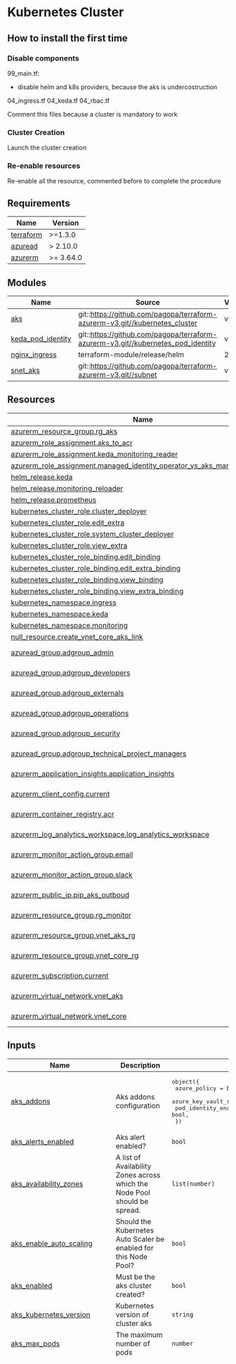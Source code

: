 # Kubernetes Cluster

## How to install the first time

### Disable components

99_main.tf:

* disable helm and k8s providers, because the aks is undercostruction

04_ingress.tf
04_keda.tf
04_rbac.tf

Comment this files because a cluster is mandatory to work

### Cluster Creation

Launch the cluster creation

### Re-enable resources

Re-enable all the resource, commented before to complete the procedure

<!-- markdownlint-disable -->
<!-- BEGINNING OF PRE-COMMIT-TERRAFORM DOCS HOOK -->
## Requirements

| Name | Version |
|------|---------|
| <a name="requirement_terraform"></a> [terraform](#requirement\_terraform) | >=1.3.0 |
| <a name="requirement_azuread"></a> [azuread](#requirement\_azuread) | > 2.10.0 |
| <a name="requirement_azurerm"></a> [azurerm](#requirement\_azurerm) | >= 3.64.0 |

## Modules

| Name | Source | Version |
|------|--------|---------|
| <a name="module_aks"></a> [aks](#module\_aks) | git::https://github.com/pagopa/terraform-azurerm-v3.git//kubernetes_cluster | v6.20.1 |
| <a name="module_keda_pod_identity"></a> [keda\_pod\_identity](#module\_keda\_pod\_identity) | git::https://github.com/pagopa/terraform-azurerm-v3.git//kubernetes_pod_identity | v6.20.1 |
| <a name="module_nginx_ingress"></a> [nginx\_ingress](#module\_nginx\_ingress) | terraform-module/release/helm | 2.7.0 |
| <a name="module_snet_aks"></a> [snet\_aks](#module\_snet\_aks) | git::https://github.com/pagopa/terraform-azurerm-v3.git//subnet | v6.20.1 |

## Resources

| Name | Type |
|------|------|
| [azurerm_resource_group.rg_aks](https://registry.terraform.io/providers/hashicorp/azurerm/latest/docs/resources/resource_group) | resource |
| [azurerm_role_assignment.aks_to_acr](https://registry.terraform.io/providers/hashicorp/azurerm/latest/docs/resources/role_assignment) | resource |
| [azurerm_role_assignment.keda_monitoring_reader](https://registry.terraform.io/providers/hashicorp/azurerm/latest/docs/resources/role_assignment) | resource |
| [azurerm_role_assignment.managed_identity_operator_vs_aks_managed_identity](https://registry.terraform.io/providers/hashicorp/azurerm/latest/docs/resources/role_assignment) | resource |
| [helm_release.keda](https://registry.terraform.io/providers/hashicorp/helm/latest/docs/resources/release) | resource |
| [helm_release.monitoring_reloader](https://registry.terraform.io/providers/hashicorp/helm/latest/docs/resources/release) | resource |
| [helm_release.prometheus](https://registry.terraform.io/providers/hashicorp/helm/latest/docs/resources/release) | resource |
| [kubernetes_cluster_role.cluster_deployer](https://registry.terraform.io/providers/hashicorp/kubernetes/latest/docs/resources/cluster_role) | resource |
| [kubernetes_cluster_role.edit_extra](https://registry.terraform.io/providers/hashicorp/kubernetes/latest/docs/resources/cluster_role) | resource |
| [kubernetes_cluster_role.system_cluster_deployer](https://registry.terraform.io/providers/hashicorp/kubernetes/latest/docs/resources/cluster_role) | resource |
| [kubernetes_cluster_role.view_extra](https://registry.terraform.io/providers/hashicorp/kubernetes/latest/docs/resources/cluster_role) | resource |
| [kubernetes_cluster_role_binding.edit_binding](https://registry.terraform.io/providers/hashicorp/kubernetes/latest/docs/resources/cluster_role_binding) | resource |
| [kubernetes_cluster_role_binding.edit_extra_binding](https://registry.terraform.io/providers/hashicorp/kubernetes/latest/docs/resources/cluster_role_binding) | resource |
| [kubernetes_cluster_role_binding.view_binding](https://registry.terraform.io/providers/hashicorp/kubernetes/latest/docs/resources/cluster_role_binding) | resource |
| [kubernetes_cluster_role_binding.view_extra_binding](https://registry.terraform.io/providers/hashicorp/kubernetes/latest/docs/resources/cluster_role_binding) | resource |
| [kubernetes_namespace.ingress](https://registry.terraform.io/providers/hashicorp/kubernetes/latest/docs/resources/namespace) | resource |
| [kubernetes_namespace.keda](https://registry.terraform.io/providers/hashicorp/kubernetes/latest/docs/resources/namespace) | resource |
| [kubernetes_namespace.monitoring](https://registry.terraform.io/providers/hashicorp/kubernetes/latest/docs/resources/namespace) | resource |
| [null_resource.create_vnet_core_aks_link](https://registry.terraform.io/providers/hashicorp/null/latest/docs/resources/resource) | resource |
| [azuread_group.adgroup_admin](https://registry.terraform.io/providers/hashicorp/azuread/latest/docs/data-sources/group) | data source |
| [azuread_group.adgroup_developers](https://registry.terraform.io/providers/hashicorp/azuread/latest/docs/data-sources/group) | data source |
| [azuread_group.adgroup_externals](https://registry.terraform.io/providers/hashicorp/azuread/latest/docs/data-sources/group) | data source |
| [azuread_group.adgroup_operations](https://registry.terraform.io/providers/hashicorp/azuread/latest/docs/data-sources/group) | data source |
| [azuread_group.adgroup_security](https://registry.terraform.io/providers/hashicorp/azuread/latest/docs/data-sources/group) | data source |
| [azuread_group.adgroup_technical_project_managers](https://registry.terraform.io/providers/hashicorp/azuread/latest/docs/data-sources/group) | data source |
| [azurerm_application_insights.application_insights](https://registry.terraform.io/providers/hashicorp/azurerm/latest/docs/data-sources/application_insights) | data source |
| [azurerm_client_config.current](https://registry.terraform.io/providers/hashicorp/azurerm/latest/docs/data-sources/client_config) | data source |
| [azurerm_container_registry.acr](https://registry.terraform.io/providers/hashicorp/azurerm/latest/docs/data-sources/container_registry) | data source |
| [azurerm_log_analytics_workspace.log_analytics_workspace](https://registry.terraform.io/providers/hashicorp/azurerm/latest/docs/data-sources/log_analytics_workspace) | data source |
| [azurerm_monitor_action_group.email](https://registry.terraform.io/providers/hashicorp/azurerm/latest/docs/data-sources/monitor_action_group) | data source |
| [azurerm_monitor_action_group.slack](https://registry.terraform.io/providers/hashicorp/azurerm/latest/docs/data-sources/monitor_action_group) | data source |
| [azurerm_public_ip.pip_aks_outboud](https://registry.terraform.io/providers/hashicorp/azurerm/latest/docs/data-sources/public_ip) | data source |
| [azurerm_resource_group.rg_monitor](https://registry.terraform.io/providers/hashicorp/azurerm/latest/docs/data-sources/resource_group) | data source |
| [azurerm_resource_group.vnet_aks_rg](https://registry.terraform.io/providers/hashicorp/azurerm/latest/docs/data-sources/resource_group) | data source |
| [azurerm_resource_group.vnet_core_rg](https://registry.terraform.io/providers/hashicorp/azurerm/latest/docs/data-sources/resource_group) | data source |
| [azurerm_subscription.current](https://registry.terraform.io/providers/hashicorp/azurerm/latest/docs/data-sources/subscription) | data source |
| [azurerm_virtual_network.vnet_aks](https://registry.terraform.io/providers/hashicorp/azurerm/latest/docs/data-sources/virtual_network) | data source |
| [azurerm_virtual_network.vnet_core](https://registry.terraform.io/providers/hashicorp/azurerm/latest/docs/data-sources/virtual_network) | data source |

## Inputs

| Name | Description | Type | Default | Required |
|------|-------------|------|---------|:--------:|
| <a name="input_aks_addons"></a> [aks\_addons](#input\_aks\_addons) | Aks addons configuration | <pre>object({<br>    azure_policy                     = bool,<br>    azure_key_vault_secrets_provider = bool,<br>    pod_identity_enabled             = bool,<br>  })</pre> | <pre>{<br>  "azure_key_vault_secrets_provider": true,<br>  "azure_policy": true,<br>  "pod_identity_enabled": true<br>}</pre> | no |
| <a name="input_aks_alerts_enabled"></a> [aks\_alerts\_enabled](#input\_aks\_alerts\_enabled) | Aks alert enabled? | `bool` | `true` | no |
| <a name="input_aks_availability_zones"></a> [aks\_availability\_zones](#input\_aks\_availability\_zones) | A list of Availability Zones across which the Node Pool should be spread. | `list(number)` | `[]` | no |
| <a name="input_aks_enable_auto_scaling"></a> [aks\_enable\_auto\_scaling](#input\_aks\_enable\_auto\_scaling) | Should the Kubernetes Auto Scaler be enabled for this Node Pool? | `bool` | `false` | no |
| <a name="input_aks_enabled"></a> [aks\_enabled](#input\_aks\_enabled) | Must be the aks cluster created? | `bool` | `true` | no |
| <a name="input_aks_kubernetes_version"></a> [aks\_kubernetes\_version](#input\_aks\_kubernetes\_version) | Kubernetes version of cluster aks | `string` | n/a | yes |
| <a name="input_aks_max_pods"></a> [aks\_max\_pods](#input\_aks\_max\_pods) | The maximum number of pods | `number` | `100` | no |
| <a name="input_aks_metric_alerts_custom"></a> [aks\_metric\_alerts\_custom](#input\_aks\_metric\_alerts\_custom) | Map of name = criteria objects | <pre>map(object({<br>    # criteria.*.aggregation to be one of [Average Count Minimum Maximum Total]<br>    aggregation = string<br>    # "Insights.Container/pods" "Insights.Container/nodes"<br>    metric_namespace = string<br>    metric_name      = string<br>    # criteria.0.operator to be one of [Equals NotEquals GreaterThan GreaterThanOrEqual LessThan LessThanOrEqual]<br>    operator  = string<br>    threshold = number<br>    # Possible values are PT1M, PT5M, PT15M, PT30M and PT1H<br>    frequency = string<br>    # Possible values are PT1M, PT5M, PT15M, PT30M, PT1H, PT6H, PT12H and P1D.<br>    window_size = string<br><br>    dimension = list(object(<br>      {<br>        name     = string<br>        operator = string<br>        values   = list(string)<br>      }<br>    ))<br>  }))</pre> | <pre>{<br>  "container_cpu": {<br>    "aggregation": "Average",<br>    "dimension": [<br>      {<br>        "name": "kubernetes namespace",<br>        "operator": "Include",<br>        "values": [<br>          "*"<br>        ]<br>      },<br>      {<br>        "name": "controllerName",<br>        "operator": "Include",<br>        "values": [<br>          "*"<br>        ]<br>      }<br>    ],<br>    "frequency": "PT1M",<br>    "metric_name": "cpuExceededPercentage",<br>    "metric_namespace": "Insights.Container/containers",<br>    "operator": "GreaterThan",<br>    "threshold": 95,<br>    "window_size": "PT5M"<br>  },<br>  "container_memory": {<br>    "aggregation": "Average",<br>    "dimension": [<br>      {<br>        "name": "kubernetes namespace",<br>        "operator": "Include",<br>        "values": [<br>          "*"<br>        ]<br>      },<br>      {<br>        "name": "controllerName",<br>        "operator": "Include",<br>        "values": [<br>          "*"<br>        ]<br>      }<br>    ],<br>    "frequency": "PT1M",<br>    "metric_name": "memoryWorkingSetExceededPercentage",<br>    "metric_namespace": "Insights.Container/containers",<br>    "operator": "GreaterThan",<br>    "threshold": 95,<br>    "window_size": "PT5M"<br>  },<br>  "container_oom": {<br>    "aggregation": "Average",<br>    "dimension": [<br>      {<br>        "name": "kubernetes namespace",<br>        "operator": "Include",<br>        "values": [<br>          "*"<br>        ]<br>      },<br>      {<br>        "name": "controllerName",<br>        "operator": "Include",<br>        "values": [<br>          "*"<br>        ]<br>      }<br>    ],<br>    "frequency": "PT1M",<br>    "metric_name": "oomKilledContainerCount",<br>    "metric_namespace": "Insights.Container/pods",<br>    "operator": "GreaterThan",<br>    "threshold": 0,<br>    "window_size": "PT1M"<br>  },<br>  "container_restart": {<br>    "aggregation": "Average",<br>    "dimension": [<br>      {<br>        "name": "kubernetes namespace",<br>        "operator": "Include",<br>        "values": [<br>          "*"<br>        ]<br>      },<br>      {<br>        "name": "controllerName",<br>        "operator": "Include",<br>        "values": [<br>          "*"<br>        ]<br>      }<br>    ],<br>    "frequency": "PT1M",<br>    "metric_name": "restartingContainerCount",<br>    "metric_namespace": "Insights.Container/pods",<br>    "operator": "GreaterThan",<br>    "threshold": 0,<br>    "window_size": "PT1M"<br>  },<br>  "pods_failed": {<br>    "aggregation": "Average",<br>    "dimension": [<br>      {<br>        "name": "phase",<br>        "operator": "Include",<br>        "values": [<br>          "Failed"<br>        ]<br>      }<br>    ],<br>    "frequency": "PT1M",<br>    "metric_name": "podCount",<br>    "metric_namespace": "Insights.Container/pods",<br>    "operator": "GreaterThan",<br>    "threshold": 0,<br>    "window_size": "PT5M"<br>  },<br>  "pods_ready": {<br>    "aggregation": "Average",<br>    "dimension": [<br>      {<br>        "name": "kubernetes namespace",<br>        "operator": "Include",<br>        "values": [<br>          "*"<br>        ]<br>      },<br>      {<br>        "name": "controllerName",<br>        "operator": "Include",<br>        "values": [<br>          "*"<br>        ]<br>      }<br>    ],<br>    "frequency": "PT1M",<br>    "metric_name": "PodReadyPercentage",<br>    "metric_namespace": "Insights.Container/pods",<br>    "operator": "LessThan",<br>    "threshold": 80,<br>    "window_size": "PT5M"<br>  }<br>}</pre> | no |
| <a name="input_aks_metric_alerts_default"></a> [aks\_metric\_alerts\_default](#input\_aks\_metric\_alerts\_default) | Map of name = criteria objects | <pre>map(object({<br>    # criteria.*.aggregation to be one of [Average Count Minimum Maximum Total]<br>    aggregation = string<br>    # "Insights.Container/pods" "Insights.Container/nodes"<br>    metric_namespace = string<br>    metric_name      = string<br>    # criteria.0.operator to be one of [Equals NotEquals GreaterThan GreaterThanOrEqual LessThan LessThanOrEqual]<br>    operator  = string<br>    threshold = number<br>    # Possible values are PT1M, PT5M, PT15M, PT30M and PT1H<br>    frequency = string<br>    # Possible values are PT1M, PT5M, PT15M, PT30M, PT1H, PT6H, PT12H and P1D.<br>    window_size = string<br><br>    dimension = list(object(<br>      {<br>        name     = string<br>        operator = string<br>        values   = list(string)<br>      }<br>    ))<br>  }))</pre> | <pre>{<br>  "node_cpu": {<br>    "aggregation": "Average",<br>    "dimension": [<br>      {<br>        "name": "host",<br>        "operator": "Include",<br>        "values": [<br>          "*"<br>        ]<br>      }<br>    ],<br>    "frequency": "PT1M",<br>    "metric_name": "cpuUsagePercentage",<br>    "metric_namespace": "Insights.Container/nodes",<br>    "operator": "GreaterThan",<br>    "threshold": 80,<br>    "window_size": "PT5M"<br>  },<br>  "node_disk": {<br>    "aggregation": "Average",<br>    "dimension": [<br>      {<br>        "name": "host",<br>        "operator": "Include",<br>        "values": [<br>          "*"<br>        ]<br>      },<br>      {<br>        "name": "device",<br>        "operator": "Include",<br>        "values": [<br>          "*"<br>        ]<br>      }<br>    ],<br>    "frequency": "PT1M",<br>    "metric_name": "DiskUsedPercentage",<br>    "metric_namespace": "Insights.Container/nodes",<br>    "operator": "GreaterThan",<br>    "threshold": 80,<br>    "window_size": "PT5M"<br>  },<br>  "node_memory": {<br>    "aggregation": "Average",<br>    "dimension": [<br>      {<br>        "name": "host",<br>        "operator": "Include",<br>        "values": [<br>          "*"<br>        ]<br>      }<br>    ],<br>    "frequency": "PT1M",<br>    "metric_name": "memoryWorkingSetPercentage",<br>    "metric_namespace": "Insights.Container/nodes",<br>    "operator": "GreaterThan",<br>    "threshold": 80,<br>    "window_size": "PT5M"<br>  },<br>  "node_not_ready": {<br>    "aggregation": "Average",<br>    "dimension": [<br>      {<br>        "name": "status",<br>        "operator": "Include",<br>        "values": [<br>          "NotReady"<br>        ]<br>      }<br>    ],<br>    "frequency": "PT1M",<br>    "metric_name": "nodesCount",<br>    "metric_namespace": "Insights.Container/nodes",<br>    "operator": "GreaterThan",<br>    "threshold": 0,<br>    "window_size": "PT5M"<br>  }<br>}</pre> | no |
| <a name="input_aks_node_count"></a> [aks\_node\_count](#input\_aks\_node\_count) | The initial number of the AKS nodes which should exist in this Node Pool. | `number` | `1` | no |
| <a name="input_aks_node_max_count"></a> [aks\_node\_max\_count](#input\_aks\_node\_max\_count) | The maximum number of nodes which should exist in this Node Pool. If specified this must be between 1 and 1000 | `number` | `null` | no |
| <a name="input_aks_node_min_count"></a> [aks\_node\_min\_count](#input\_aks\_node\_min\_count) | The minimum number of nodes which should exist in this Node Pool. If specified this must be between 1 and 1000 | `number` | `null` | no |
| <a name="input_aks_num_outbound_ips"></a> [aks\_num\_outbound\_ips](#input\_aks\_num\_outbound\_ips) | How many outbound ips allocate for AKS cluster | `number` | `1` | no |
| <a name="input_aks_private_cluster_enabled"></a> [aks\_private\_cluster\_enabled](#input\_aks\_private\_cluster\_enabled) | Enable or not public visibility of AKS | `bool` | `false` | no |
| <a name="input_aks_reverse_proxy_ip"></a> [aks\_reverse\_proxy\_ip](#input\_aks\_reverse\_proxy\_ip) | AKS external ip. Also the ingress-nginx-controller external ip. Value known after installing the ingress controller. | `string` | `"127.0.0.1"` | no |
| <a name="input_aks_sku_tier"></a> [aks\_sku\_tier](#input\_aks\_sku\_tier) | The SKU Tier that should be used for this Kubernetes Cluster. | `string` | `"Free"` | no |
| <a name="input_aks_system_node_pool"></a> [aks\_system\_node\_pool](#input\_aks\_system\_node\_pool) | AKS node pool system configuration | <pre>object({<br>    name            = string,<br>    vm_size         = string,<br>    os_disk_type    = string,<br>    os_disk_size_gb = string,<br>    node_count_min  = number,<br>    node_count_max  = number,<br>    node_labels     = map(any),<br>    node_tags       = map(any)<br>  })</pre> | n/a | yes |
| <a name="input_aks_user_node_pool"></a> [aks\_user\_node\_pool](#input\_aks\_user\_node\_pool) | AKS node pool user configuration | <pre>object({<br>    enabled         = bool,<br>    name            = string,<br>    vm_size         = string,<br>    os_disk_type    = string,<br>    os_disk_size_gb = string,<br>    node_count_min  = number,<br>    node_count_max  = number,<br>    node_labels     = map(any),<br>    node_taints     = list(string),<br>    node_tags       = map(any),<br>  })</pre> | n/a | yes |
| <a name="input_aks_vm_size"></a> [aks\_vm\_size](#input\_aks\_vm\_size) | The size of the AKS Virtual Machine in the Node Pool. | `string` | `"Standard_DS3_v2"` | no |
| <a name="input_cidr_subnet_aks"></a> [cidr\_subnet\_aks](#input\_cidr\_subnet\_aks) | Subnet cluster kubernetes. | `list(string)` | n/a | yes |
| <a name="input_default_service_port"></a> [default\_service\_port](#input\_default\_service\_port) | n/a | `number` | `8080` | no |
| <a name="input_domain"></a> [domain](#input\_domain) | n/a | `string` | n/a | yes |
| <a name="input_env"></a> [env](#input\_env) | n/a | `string` | n/a | yes |
| <a name="input_env_short"></a> [env\_short](#input\_env\_short) | n/a | `string` | n/a | yes |
| <a name="input_ingress_load_balancer_ip"></a> [ingress\_load\_balancer\_ip](#input\_ingress\_load\_balancer\_ip) | n/a | `string` | n/a | yes |
| <a name="input_ingress_replica_count"></a> [ingress\_replica\_count](#input\_ingress\_replica\_count) | n/a | `string` | n/a | yes |
| <a name="input_k8s_kube_config_path_prefix"></a> [k8s\_kube\_config\_path\_prefix](#input\_k8s\_kube\_config\_path\_prefix) | Kubernetes Cluster Configurations | `string` | `"~/.kube"` | no |
| <a name="input_keda_helm_version"></a> [keda\_helm\_version](#input\_keda\_helm\_version) | n/a | `string` | n/a | yes |
| <a name="input_key_vault_name"></a> [key\_vault\_name](#input\_key\_vault\_name) | Key Vault name | `string` | `""` | no |
| <a name="input_key_vault_rg_name"></a> [key\_vault\_rg\_name](#input\_key\_vault\_rg\_name) | Key Vault - rg name | `string` | `""` | no |
| <a name="input_location"></a> [location](#input\_location) | n/a | `string` | `"westeurope"` | no |
| <a name="input_location_short"></a> [location\_short](#input\_location\_short) | Location short like eg: weu, weu.. | `string` | n/a | yes |
| <a name="input_lock_enable"></a> [lock\_enable](#input\_lock\_enable) | Apply locks to block accedentaly deletions. | `bool` | `false` | no |
| <a name="input_nginx_helm_version"></a> [nginx\_helm\_version](#input\_nginx\_helm\_version) | NGINX helm verison | `string` | n/a | yes |
| <a name="input_prefix"></a> [prefix](#input\_prefix) | n/a | `string` | `"cstar"` | no |
| <a name="input_prometheus_helm"></a> [prometheus\_helm](#input\_prometheus\_helm) | prometheus helm chart configuration | <pre>object({<br>    chart_version = string,<br>    alertmanager = object({<br>      image_name = string,<br>      image_tag  = string,<br>    }),<br>    configmap_reload_prometheus = object({<br>      image_name = string,<br>      image_tag  = string,<br>    }),<br>    configmap_reload_alertmanager = object({<br>      image_name = string,<br>      image_tag  = string,<br>    }),<br>    configmap_reload_prometheus = object({<br>      image_name = string,<br>      image_tag  = string,<br>    }),<br>    node_exporter = object({<br>      image_name = string,<br>      image_tag  = string,<br>    }),<br>    server = object({<br>      image_name = string,<br>      image_tag  = string,<br>    }),<br>    pushgateway = object({<br>      image_name = string,<br>      image_tag  = string,<br>    }),<br>  })</pre> | n/a | yes |
| <a name="input_public_ip_aksoutbound_name"></a> [public\_ip\_aksoutbound\_name](#input\_public\_ip\_aksoutbound\_name) | Public IP AKS outbound | `string` | n/a | yes |
| <a name="input_reloader_helm"></a> [reloader\_helm](#input\_reloader\_helm) | reloader helm chart configuration | <pre>object({<br>    chart_version = string,<br>    image_name    = string,<br>    image_tag     = string<br>  })</pre> | n/a | yes |
| <a name="input_rg_vnet_aks_name"></a> [rg\_vnet\_aks\_name](#input\_rg\_vnet\_aks\_name) | Resource group dedicated to VNet AKS | `string` | n/a | yes |
| <a name="input_tags"></a> [tags](#input\_tags) | n/a | `map(any)` | <pre>{<br>  "CreatedBy": "Terraform"<br>}</pre> | no |
| <a name="input_vnet_aks_name"></a> [vnet\_aks\_name](#input\_vnet\_aks\_name) | VNet dedicated to AKS | `string` | n/a | yes |

## Outputs

No outputs.
<!-- END OF PRE-COMMIT-TERRAFORM DOCS HOOK -->
